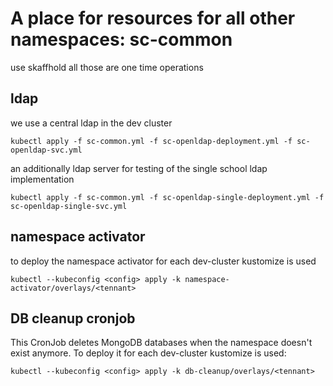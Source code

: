 # A place for resources for all other namespaces: sc-common
use skaffhold
all those are one time operations

## ldap
we use a central ldap in the dev cluster
```commandline
kubectl apply -f sc-common.yml -f sc-openldap-deployment.yml -f sc-openldap-svc.yml
```
an additionally ldap server for testing of the single school ldap implementation
```commandline
kubectl apply -f sc-common.yml -f sc-openldap-single-deployment.yml -f sc-openldap-single-svc.yml
```

## namespace activator
to deploy the namespace activator for each dev-cluster kustomize is used
```commandline
kubectl --kubeconfig <config> apply -k namespace-activator/overlays/<tennant>
```

## DB cleanup cronjob
This CronJob deletes MongoDB databases when the namespace doesn't exist anymore.
To deploy it for each dev-cluster kustomize is used:
```commandline
kubectl --kubeconfig <config> apply -k db-cleanup/overlays/<tennant>
```
